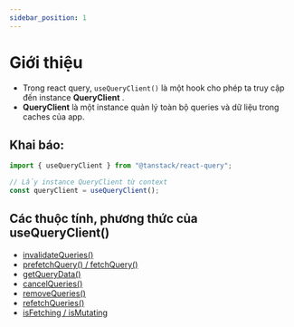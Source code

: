 ```yaml
---
sidebar_position: 1
---
```


# Giới thiệu

- Trong react query, `useQueryClient()` là một hook cho phép ta truy cập đến instance **QueryClient** .
- **QueryClient** là một instance quản lý toàn bộ queries và dữ liệu trong caches của app.

## Khai báo:

```ts
import { useQueryClient } from "@tanstack/react-query";

// Lấy instance QueryClient từ context
const queryClient = useQueryClient();
```

## Các thuộc tính, phương thức của useQueryClient()

- [invalidateQueries()](./invalidateQueries)
- [prefetchQuery() / fetchQuery()](./prefetchQuery-fetchQuery)
- [getQueryData()](./getQueryData)
- [cancelQueries()](./cancelQueries)
- [removeQueries()](./removeQueries)
- [refetchQueries()](./refetchQueries)
- [isFetching / isMutating](./isFetching-isMutating)
